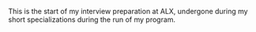 This is the start of my interview preparation at ALX, undergone during my short specializations during the run of my program.
